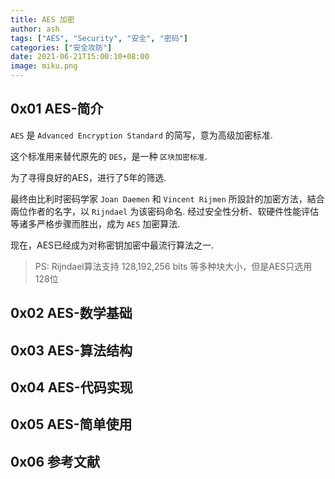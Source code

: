 ```yaml
---
title: AES 加密
author: ash
tags: ["AES", "Security", "安全", "密码"]
categories: ["安全攻防"]
date: 2021-06-21T15:00:10+08:00
image: miku.png
---
```


## 0x01 AES-简介

`AES` 是 `Advanced Encryption Standard` 的简写，意为高级加密标准.

这个标准用来替代原先的 `DES`，是一种 `区块加密标准`. 

为了寻得良好的AES，进行了5年的筛选.

最终由比利时密码学家 `Joan Daemen` 和 `Vincent Rijmen` 所設計的加密方法，結合兩位作者的名字，以 `Rijndael` 为该密码命名. 经过安全性分析、软硬件性能评估等诸多严格步骤而胜出，成为 `AES` 加密算法.

现在，AES已经成为对称密钥加密中最流行算法之一.

> PS: Rijndael算法支持 128,192,256 bits 等多种块大小，但是AES只选用128位

## 0x02 AES-数学基础

## 0x03 AES-算法结构

## 0x04 AES-代码实现

## 0x05 AES-简单使用

## 0x06 参考文献

